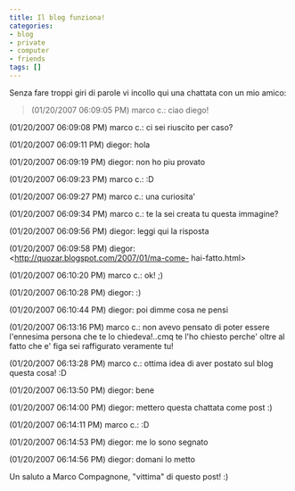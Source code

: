 ```yaml
---
title: Il blog funziona!
categories:
- blog
- private
- computer
- friends
tags: []
---
```

Senza fare troppi giri di parole vi incollo qui una chattata con un mio amico:

> (01/20/2007 06:09:05 PM) marco c.: ciao diego!  
  
(01/20/2007 06:09:08 PM) marco c.: ci sei riuscito per caso?  
  
(01/20/2007 06:09:11 PM) diegor: hola  
  
(01/20/2007 06:09:19 PM) diegor: non ho piu provato  
  
(01/20/2007 06:09:23 PM) marco c.: :D  
  
(01/20/2007 06:09:27 PM) marco c.: una curiosita'  
  
(01/20/2007 06:09:34 PM) marco c.: te la sei creata tu questa immagine?  
  
(01/20/2007 06:09:56 PM) diegor: leggi qui la risposta  
  
(01/20/2007 06:09:58 PM) diegor: <http://quozar.blogspot.com/2007/01/ma-come-
hai-fatto.html>  
  
(01/20/2007 06:10:20 PM) marco c.: ok! ;)  
  
(01/20/2007 06:10:28 PM) diegor: :)  
  
(01/20/2007 06:10:44 PM) diegor: poi dimme cosa ne pensi  
  
(01/20/2007 06:13:16 PM) marco c.: non avevo pensato di poter essere
l'ennesima persona che te lo chiedeva!..cmq te l'ho chiesto perche' oltre al
fatto che e' figa sei raffigurato veramente tu!  
  
(01/20/2007 06:13:28 PM) marco c.: ottima idea di aver postato sul blog questa
cosa! :D  
  
(01/20/2007 06:13:50 PM) diegor: bene  
  
(01/20/2007 06:14:00 PM) diegor: mettero questa chattata come post :)  
  
(01/20/2007 06:14:11 PM) marco c.: :D  
  
(01/20/2007 06:14:53 PM) diegor: me lo sono segnato  
  
(01/20/2007 06:14:56 PM) diegor: domani lo metto  
  

  
  
Un saluto a Marco Compagnone, "vittima" di questo post! :)


